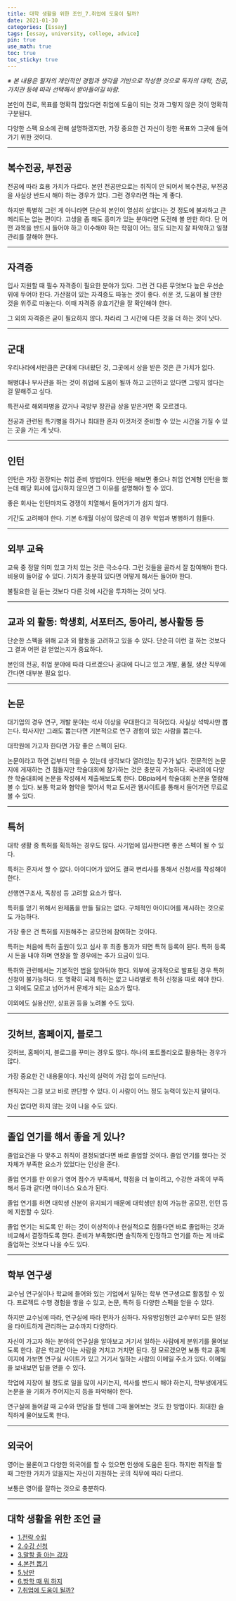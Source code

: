 ```yaml
---
title: 대학 생활을 위한 조언_7.취업에 도움이 될까?
date: 2021-01-30
categories: [Essay]
tags: [essay, university, college, advice]
pin: true
use_math: true
toc: true
toc_sticky: true
---
```


_※ 본 내용은 필자의 개인적인 경험과 생각을 기반으로 작성한 것으로 독자의 대학, 전공, 가치관 등에 따라 선택해서 받아들이길 바람._  

본인이 진로, 목표를 명확히 잡았다면 취업에 도움이 되는 것과 그렇지 않은 것이 명확히 구분된다.

다양한 스펙 요소에 관해 설명하겠지만, 가장 중요한 건 자신이 정한 목표와 그곳에 들어가기 위한 것이다.

***

## __복수전공, 부전공__

전공에 따라 효용 가치가 다르다. 본인 전공만으로는 취직이 안 되어서 복수전공, 부전공을 사실상 반드시 해야 하는 경우가 있다. 그런 경우라면 하는 게 좋다.

하지만 특별히 그런 게 아니라면 단순히 본인이 열심히 살았다는 것 정도에 불과하고 큰 메리트는 없는 편이다. 고생을 좀 해도 흥미가 있는 분야라면 도전해 볼 만한 하다. 단 어떤 과목을 반드시 들어야 하고 이수해야 하는 학점이 어느 정도 되는지 잘 파악하고 일정 관리를 잘해야 한다.

***

## __자격증__

입사 지원할 때 필수 자격증이 필요한 분야가 있다. 그런 건 다른 무엇보다 높은 우선순위에 두어야 한다. 가산점이 있는 자격증도 따놓는 것이 좋다. 쉬운 것, 도움이 될 만한 것을 위주로 따놓는다. 이때 자격증 유효기간을 잘 확인해야 한다.

그 외의 자격증은 굳이 필요하지 않다. 차라리 그 시간에 다른 것을 더 하는 것이 낫다.

***

## __군대__

우리나라에서만큼은 군대에 다녀왔단 것, 그곳에서 상을 받은 것은 큰 가치가 없다.

해병대나 부사관을 하는 것이 취업에 도움이 될까 하고 고민하고 있다면 그렇지 않다는 걸 말해주고 싶다.

특전사로 해외파병을 갔거나 국방부 장관급 상을 받은거면 혹 모르겠다.

전공과 관련된 특기병을 하거나 최대한 혼자 이것저것 준비할 수 있는 시간을 가질 수 있는 곳을 가는 게 낫다.

***

## __인턴__

인턴은 가장 권장되는 취업 준비 방법이다. 인턴을 해보면 좋으나 취업 연계형 인턴을 했는데 해당 회사에 입사하지 않으면 그 이유를 설명해야 할 수 있다.

좋은 회사는 인턴마저도 경쟁이 치열해서 들어가기가 쉽지 않다.

기간도 고려해야 한다. 기본 6개월 이상이 많은데 이 경우 학업과 병행하기 힘들다.

***

## __외부 교육__

교육 중 정말 의미 있고 가치 있는 것은 극소수다. 그런 것들을 골라서 잘 참여해야 한다. 비용이 들어갈 수 있다. 가치가 충분히 있다면 어떻게 해서든 들어야 한다.

불필요한 걸 듣는 것보다 다른 것에 시간을 투자하는 것이 낫다.

***

## __교과 외 활동: 학생회, 서포터즈, 동아리, 봉사활동 등__

단순한 스펙을 위해 교과 외 활동을 고려하고 있을 수 있다. 단순히 이런 걸 하는 것보다 그 결과 어떤 걸 얻었는지가 중요하다.

본인의 전공, 취업 분야에 따라 다르겠으나 공대에 다니고 있고 개발, 품질, 생산 직무에 간다면 대부분 필요 없다.

***

## __논문__

대기업의 경우 연구, 개발 분야는 석사 이상을 우대한다고 적혀있다. 사실상 석박사만 뽑는다. 학사지만 그래도 뽑는다면 기본적으로 연구 경험이 있는 사람을 뽑는다.

대학원에 가고자 한다면 가장 좋은 스펙이 된다.

논문이라고 하면 겁부터 먹을 수 있는데 생각보다 열려있는 창구가 넓다. 전문적인 논문지에 게재하는 건 힘들지만 학술대회에 참가하는 것은 충분히 가능하다. 국내외에 다양한 학술대회에 논문을 작성해서 제출해보도록 한다. DBpia에서 학술대회 논문을 열람해볼 수 있다. 보통 학교와 협약을 맺어서 학교 도서관 웹사이트를 통해서 들어가면 무료로 볼 수 있다.

***

## __특허__

대학 생활 중 특허를 획득하는 경우도 많다. 사기업에 입사한다면 좋은 스펙이 될 수 있다.

특허는 혼자서 할 수 없다. 아이디어가 있어도 결국 변리사를 통해서 신청서를 작성해야 한다.

선행연구조사, 독창성 등 고려할 요소가 많다.

특허를 얻기 위해서 완제품을 만들 필요는 없다. 구체적인 아이디어를 제시하는 것으로도 가능하다.

가장 좋은 건 특허를 지원해주는 공모전에 참여하는 것이다.

특허는 처음에 특허 출원이 있고 심사 후 최종 통과가 되면 특허 등록이 된다. 특허 등록 시 돈을 내야 하며 연장을 할 경우에는 추가 요금이 있다.

특허와 관련해서는 기본적인 법을 알아둬야 한다. 외부에 공개적으로 발표된 경우 특허 신청이 불가능하다. 또 명확히 국제 특허는 없고 나라별로 특허 신청을 따로 해야 한다. 그 외에도 모르고 넘어가서 문제가 되는 요소가 많다.

이외에도 실용신안, 상표권 등을 노려볼 수도 있다.

***

## __깃허브, 홈페이지, 블로그__

깃허브, 홈페이지, 블로그를 꾸미는 경우도 많다. 하나의 포트폴리오로 활용하는 경우가 많다.

가장 중요한 건 내용물이다. 자신의 실력이 가감 없이 드러난다.

현직자는 그걸 보고 바로 판단할 수 있다. 이 사람이 어느 정도 능력이 있는지 말이다.

자신 없다면 하지 않는 것이 나을 수도 있다.

***

## __졸업 연기를 해서 좋을 게 있나?__

졸업요건을 다 맞추고 취직이 결정되었다면 바로 졸업할 것이다. 졸업 연기를 했다는 것 자체가 부족한 요소가 있었다는 인상을 준다.

졸업 연기를 한 이유가 영어 점수가 부족해서, 학점을 더 높이려고, 수강한 과목이 부족해서 등과 같다면 마이너스 요소가 된다.

졸업 연기를 하면 대학생 신분이 유지되기 때문에 대학생만 참여 가능한 공모전, 인턴 등에 지원할 수 있다.

졸업 연기는 되도록 안 하는 것이 이상적이나 현실적으로 힘들다면 바로 졸업하는 것과 비교해서 결정하도록 한다. 준비가 부족했다면 솔직하게 인정하고 연기를 하는 게 바로 졸업하는 것보다 나을 수도 있다.

***

## __학부 연구생__

교수님 연구실이나 학교에 들어와 있는 기업에서 일하는 학부 연구생으로 활동할 수 있다. 프로젝트 수행 경험을 쌓을 수 있고, 논문, 특허 등 다양한 스펙을 얻을 수 있다.

하지만 교수님에 따라, 연구실에 따라 편차가 심하다. 자유방임형인 교수부터 모든 일정을 타이트하게 관리하는 교수까지 다양하다.

자신이 가고자 하는 분야의 연구실을 알아보고 거기서 일하는 사람에게 분위기를 물어보도록 한다. 같은 학교면 아는 사람을 거치고 거치면 된다. 정 모르겠으면 보통 학교 홈페이지에 가보면 연구실 사이트가 있고 거기서 일하는 사람의 이메일 주소가 있다. 이메일을 보내보면 답을 얻을 수 있다.

학업에 지장이 될 정도로 일을 많이 시키는지, 석사를 반드시 해야 하는지, 학부생에게도 논문을 쓸 기회가 주어지는지 등을 파악해야 한다.

연구실에 들어갈 때 교수와 면담을 할 텐데 그때 물어보는 것도 한 방법이다. 최대한 솔직하게 물어보도록 한다.
***

## __외국어__

영어는 물론이고 다양한 외국어를 할 수 있으면 인생에 도움은 된다. 하지만 취직을 할 때 그만한 가치가 있을지는 자신이 지원하는 곳의 직무에 따라 다르다.

보통은 영어를 잘하는 것으로 충분하다.

***

## __대학 생활을 위한 조언 글__

- [1.전략 수립](https://chalgx.github.io/essay/AdviceforUniversity1)
- [2.수강 신청](https://chalgx.github.io/essay/AdviceforUniversity2)
- [3.말할 줄 아는 감자](https://chalgx.github.io/essay/AdviceforUniversity3)
- [4.본전 뽑기](https://chalgx.github.io/essay/AdviceforUniversity4)
- [5.낭만](https://chalgx.github.io/essay/AdviceforUniversity5)
- [6.방학 때 뭐 하지](https://chalgx.github.io/essay/AdviceforUniversity6)
- [7.취업에 도움이 될까?](https://chalgx.github.io/essay/AdviceforUniversity7)
